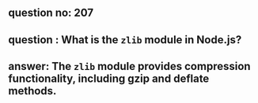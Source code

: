 
      
## question no: 207

## question : What is the `zlib` module in Node.js?

## answer: The `zlib` module provides compression functionality, including gzip and deflate methods.
      